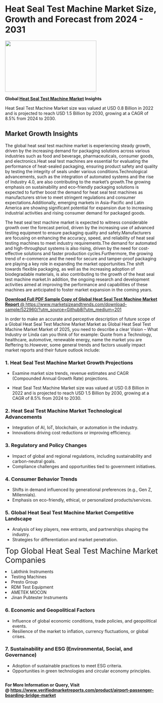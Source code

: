 <H1>Heat Seal Test Machine Market Size, Growth and Forecast from 2024 - 2031</H1><img class="aligncenter size-medium wp-image-584254" src="https://thirdeyenews.in/wp-content/uploads/2024/09/Global-Market-Research-300x168.jpeg" alt="" width="300" height="168" /><p><strong>Global&nbsp;<a href="https://www.marketsizeandtrends.com/download-sample/522960/?utm_source=Github8j?utm_medium=201">Heat Seal Test Machine Market</a> Insights</strong></p><p>Heat Seal Test Machine Market size was valued at USD 0.8 Billion in 2022 and is projected to reach USD 1.5 Billion by 2030, growing at a CAGR of 8.5% from 2024 to 2030.</p><p><h2>Market Growth Insights</h2> <p>The global heat seal test machine market is experiencing steady growth, driven by the increasing demand for packaging solutions across various industries such as food and beverage, pharmaceuticals, consumer goods, and electronics.Heat seal test machines are essential for evaluating the performance of heat-sealed packaging, ensuring product safety and quality by testing the integrity of seals under various conditions.Technological advancements, such as the integration of automated systems and the rise of Industry 4.0, are also contributing to the market’s growth.The growing emphasis on sustainability and eco-friendly packaging solutions is expected to further boost the demand for heat seal test machines as manufacturers strive to meet stringent regulations and consumer expectations.Additionally, emerging markets in Asia-Pacific and Latin America are showing significant potential for expansion due to increasing industrial activities and rising consumer demand for packaged goods.</p> <p><a href="#"></a></p> <p>The heat seal test machine market is expected to witness considerable growth over the forecast period, driven by the increasing use of advanced testing equipment to ensure packaging quality and safety.Manufacturers are focusing on enhancing the accuracy, speed, and reliability of heat seal testing machines to meet industry requirements.The demand for automated and high-throughput systems is also rising, driven by the need for cost-effective solutions and faster production cycles.Furthermore, the growing trend of e-commerce and the need for secure and tamper-proof packaging are playing a key role in expanding the market opportunities.The shift towards flexible packaging, as well as the increasing adoption of biodegradable materials, is also contributing to the growth of the heat seal test machine market.In addition, the ongoing research and development activities aimed at improving the performance and capabilities of these machines are anticipated to foster market expansion in the coming years.</p> <p><a href="#"></p><p><span class=""><strong>Download Full PDF Sample Copy of Global Heat Seal Test Machine Market Report</strong> @ <a href="https://www.marketsizeandtrends.com/download-sample/522960/?utm_source=Github8j?utm_medium=201" target="_blank">https://www.marketsizeandtrends.com/download-sample/522960/?utm_source=Github8j?utm_medium=201</a></span></p><p>In order to make an accurate and perceptive description of future scope of a Global&nbsp;Heat Seal Test Machine Market Market as Global&nbsp;Heat Seal Test Machine Market Market of 2025, you need to describe a clear Vision &ndash; What Industry or Linda can you think of for example: Quote from a Technology, healthcare, automotive, renewable energy, name the market you are Reffering to.However, some general trends and factors usually impact market reports and their future outlook include:</p><h3>1.&nbsp;<strong>Heat Seal Test Machine Market Growth Projections</strong></h3><ul><li>Examine market size trends, revenue estimates and CAGR (Compounded Annual Growth Rate) projections.</li><li><p>Heat Seal Test Machine Market size was valued at USD 0.8 Billion in 2022 and is projected to reach USD 1.5 Billion by 2030, growing at a CAGR of 8.5% from 2024 to 2030.</p></li></ul><h3>2.&nbsp;<strong>Heat Seal Test Machine Market Technological Advancements</strong></h3><ul><li>Integration of AI, IoT, blockchain, or automation in the industry.</li><li>Innovations driving cost reductions or improving efficiency.</li></ul><h3>3.&nbsp;<strong>Regulatory and Policy Changes</strong></h3><ul><li>Impact of global and regional regulations, including sustainability and carbon-neutral goals.</li><li>Compliance challenges and opportunities tied to government initiatives.</li></ul><h3>4.&nbsp;<strong>Consumer Behavior Trends</strong></h3><ul><li>Shifts in demand influenced by generational preferences (e.g., Gen Z, Millennials).</li><li>Emphasis on eco-friendly, ethical, or personalized products/services.</li></ul><h3>5.&nbsp;<strong>Global Heat Seal Test Machine Market Competitive Landscape</strong></h3><ul><li>Analysis of key players, new entrants, and partnerships shaping the industry.</li><li>Strategies for differentiation and market penetration.</li></ul><p data-pm-slice="1 1 []"><span style="color: inherit; font-family: inherit; font-size: 25px;">Top Global Heat Seal Test Machine Market Companies</span></p><div class="" data-test-id=""><p><li>Labthink Instruments</li><li> Testing Machines</li><li> Presto Group</li><li> RDM Test Equipment</li><li> AMETEK MOCON</li><li> Jinan Pubtester Instruments</li></p></div><h3>6.&nbsp;<strong>Economic and Geopolitical Factors</strong></h3><ul><li>Influence of global economic conditions, trade policies, and geopolitical events.</li><li>Resilience of the market to inflation, currency fluctuations, or global crises.</li></ul><h3>7.&nbsp;<strong>Sustainability and ESG (Environmental, Social, and Governance)</strong></h3><ul><li>Adoption of sustainable practices to meet ESG criteria.</li><li>Opportunities in green technologies and circular economy principles.</li></ul><h2><strong style="font-size: 14px;">For More Information or Query, Visit @&nbsp;</strong><a style="background-color: #ffffff; font-size: 14px;" href="https://www.marketsizeandtrends.com/report/heat-seal-test-machine-market/" target="_blank">https://www.verifiedmarketreports.com/product/airport-passenger-boarding-bridge-market</a></h2>